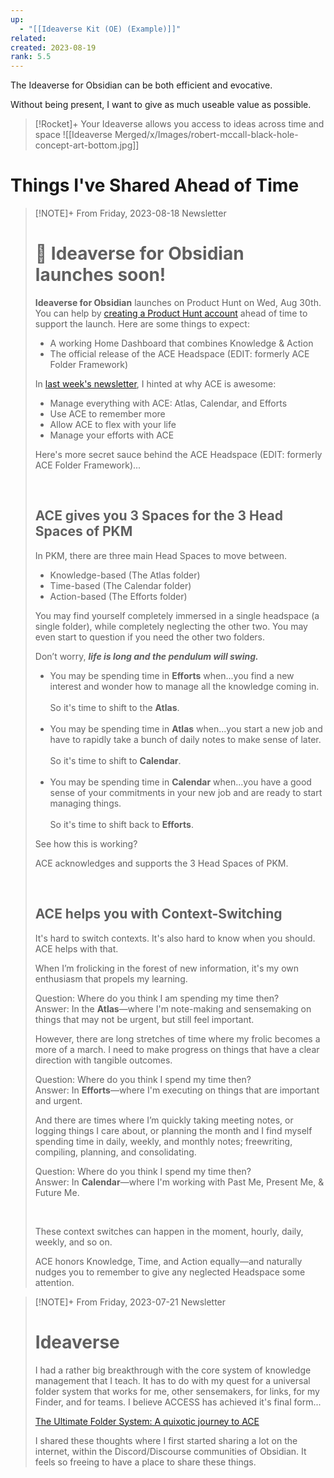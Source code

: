 ```yaml
---
up:
  - "[[Ideaverse Kit (OE) (Example)]]"
related: 
created: 2023-08-19
rank: 5.5
---
```

The Ideaverse for Obsidian can be both efficient and evocative. 

Without being present, I want to give as much useable value as possible.

> [!Rocket]+ Your Ideaverse allows you access to ideas across time and space
> ![[Ideaverse Merged/x/Images/robert-mccall-black-hole-concept-art-bottom.jpg]]


# Things I've Shared Ahead of Time

> [!NOTE]+ From Friday, 2023-08-18 Newsletter
> # 🌌 Ideaverse for Obsidian launches soon!
> 
> **Ideaverse for Obsidian** launches on Product Hunt on Wed, Aug 30th. You can help by [creating a Product Hunt account](https://www.producthunt.com) ahead of time to support the launch. Here are some things to expect:
> 
> - A working Home Dashboard that combines Knowledge & Action
> - The official release of the ACE Headspace (EDIT: formerly ACE Folder Framework)
> 
> In [last week's newsletter](https://ckarchive.com/b/92uzhnhqznmq0t9h0200933), I hinted at why ACE is awesome:
> 
> - Manage everything with ACE: Atlas, Calendar, and Efforts
> - Use ACE to remember more
> - Allow ACE to flex with your life
> - Manage your efforts with ACE
> 
> Here's more secret sauce behind the ACE Headspace (EDIT: formerly ACE Folder Framework)...
> 
> ​
> 
> ## ACE gives you 3 Spaces for the 3 Head Spaces of PKM
> 
> In PKM, there are three main Head Spaces to move between.
> 
> - Knowledge-based (The Atlas folder)
> - Time-based (The Calendar folder)
> - Action-based (The Efforts folder)
> 
> You may find yourself completely immersed in a single headspace (a single folder), while completely neglecting the other two. You may even start to question if you need the other two folders.
> 
> Don’t worry, _**life is long and the pendulum will swing.**_
> 
> - You may be spending time in **Efforts** when...you find a new interest and wonder how to manage all the knowledge coming in.  
>     ​  
>     So it's time to shift to the **Atlas**.  
>     ​
> - You may be spending time in **Atlas** when...you start a new job and have to rapidly take a bunch of daily notes to make sense of later.  
>     ​  
>     So it's time to shift to **Calendar**.  
>     ​
> - You may be spending time in **Calendar** when...you have a good sense of your commitments in your new job and are ready to start managing things.  
>     ​  
>     So it's time to shift back to **Efforts**.
> 
> See how this is working?
> 
> ACE acknowledges and supports the 3 Head Spaces of PKM.
> 
> ​
> 
> ## ACE helps you with Context-Switching
> 
> It's hard to switch contexts. It's also hard to know when you should. ACE helps with that.
> 
> When I’m frolicking in the forest of new information, it's my own enthusiasm that propels my learning.
> 
> Question: Where do you think I am spending my time then?  
> ​Answer: In the **Atlas**—where I'm note-making and sensemaking on things that may not be urgent, but still feel important.
> 
> However, there are long stretches of time where my frolic becomes a more of a march. I need to make progress on things that have a clear direction with tangible outcomes.
> 
> Question: Where do you think I spend my time then?  
> ​Answer: In **Efforts**—where I'm executing on things that are important and urgent.
> 
> And there are times where I’m quickly taking meeting notes, or logging things I care about, or planning the month and I find myself spending time in daily, weekly, and monthly notes; freewriting, compiling, planning, and consolidating.
> 
> Question: Where do you think I spend my time then?  
> ​Answer: In **Calendar**—where I'm working with Past Me, Present Me, & Future Me.
> 
> ​
> 
> These context switches can happen in the moment, hourly, daily, weekly, and so on.
> 
> ACE honors Knowledge, Time, and Action equally—and naturally nudges you to remember to give any neglected Headspace some attention.

> [!NOTE]+ From Friday, 2023-07-21 Newsletter
> # Ideaverse
> 
> I had a rather big breakthrough with the core system of knowledge management that I teach. It has to do with my quest for a universal folder system that works for me, other sensemakers, for links, for my Finder, and for teams. I believe ACCESS has achieved it's final form...
> 
> ​[The Ultimate Folder System: A quixotic journey to ACE](https://forum.obsidian.md/t/the-ultimate-folder-system-a-quixotic-journey-to-ace/63483)​
> 
> I shared these thoughts where I first started sharing a lot on the internet, within the Discord/Discourse communities of Obsidian. It feels so freeing to have a place to share these things.

